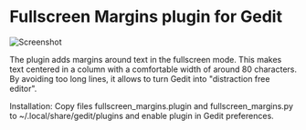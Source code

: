 Fullscreen Margins plugin for Gedit
===================================

![Screenshot](http://sergejx.mysteria.cz/gedit/fullscreen-margins.png)

The plugin adds margins around text in the fullscreen mode. This makes text
centered in a column with a comfortable width of around 80 characters. By
avoiding too long lines, it allows to turn Gedit into "distraction free editor".

Installation: Copy files fullscreen_margins.plugin and fullscreen_margins.py to
~/.local/share/gedit/plugins and enable plugin in Gedit preferences.
